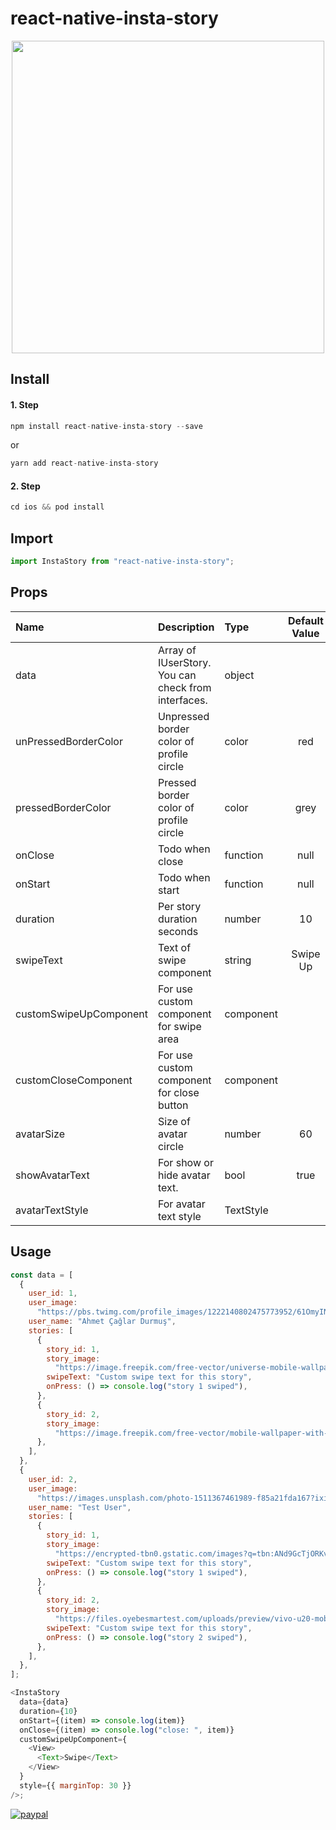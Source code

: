 # react-native-insta-story

<p align="center">
<img src="./images/example.gif" height="500" />
</p>

## Install

#### 1. Step

```javascript
npm install react-native-insta-story --save
```

or

```javascript
yarn add react-native-insta-story
```

#### 2. Step

```javascript
cd ios && pod install
```

## Import

```javascript
import InstaStory from "react-native-insta-story";
```

## Props

| Name                   | Description                                         | Type      | Default Value |
| :--------------------- | :-------------------------------------------------- | :-------- | :-----------: |
| data                   | Array of IUserStory. You can check from interfaces. | object    |               |
| unPressedBorderColor   | Unpressed border color of profile circle            | color     |      red      |
| pressedBorderColor     | Pressed border color of profile circle              | color     |     grey      |
| onClose                | Todo when close                                     | function  |     null      |
| onStart                | Todo when start                                     | function  |     null      |
| duration               | Per story duration seconds                          | number    |      10       |
| swipeText              | Text of swipe component                             | string    |   Swipe Up    |
| customSwipeUpComponent | For use custom component for swipe area             | component |               |
| customCloseComponent   | For use custom component for close button           | component |               |
| avatarSize             | Size of avatar circle                               | number    |      60       |
| showAvatarText         | For show or hide avatar text.                       | bool      |     true      |
| avatarTextStyle        | For avatar text style                               | TextStyle |               |

## Usage

```javascript
const data = [
  {
    user_id: 1,
    user_image:
      "https://pbs.twimg.com/profile_images/1222140802475773952/61OmyINj.jpg",
    user_name: "Ahmet Çağlar Durmuş",
    stories: [
      {
        story_id: 1,
        story_image:
          "https://image.freepik.com/free-vector/universe-mobile-wallpaper-with-planets_79603-600.jpg",
        swipeText: "Custom swipe text for this story",
        onPress: () => console.log("story 1 swiped"),
      },
      {
        story_id: 2,
        story_image:
          "https://image.freepik.com/free-vector/mobile-wallpaper-with-fluid-shapes_79603-601.jpg",
      },
    ],
  },
  {
    user_id: 2,
    user_image:
      "https://images.unsplash.com/photo-1511367461989-f85a21fda167?ixid=MnwxMjA3fDB8MHxzZWFyY2h8Mnx8cHJvZmlsZXxlbnwwfHwwfHw%3D&ixlib=rb-1.2.1&w=1000&q=80",
    user_name: "Test User",
    stories: [
      {
        story_id: 1,
        story_image:
          "https://encrypted-tbn0.gstatic.com/images?q=tbn:ANd9GcTjORKvjcbMRGYPR3QIs3MofoWkD4wHzRd_eg&usqp=CAU",
        swipeText: "Custom swipe text for this story",
        onPress: () => console.log("story 1 swiped"),
      },
      {
        story_id: 2,
        story_image:
          "https://files.oyebesmartest.com/uploads/preview/vivo-u20-mobile-wallpaper-full-hd-(1)qm6qyz9v60.jpg",
        swipeText: "Custom swipe text for this story",
        onPress: () => console.log("story 2 swiped"),
      },
    ],
  },
];

<InstaStory
  data={data}
  duration={10}
  onStart={(item) => console.log(item)}
  onClose={(item) => console.log("close: ", item)}
  customSwipeUpComponent={
    <View>
      <Text>Swipe</Text>
    </View>
  }
  style={{ marginTop: 30 }}
/>;
```

[![paypal](https://www.paypalobjects.com/en_US/i/btn/btn_donateCC_LG.gif)](http://www.bynogame.com/tr/destekle/caglardurmus)
